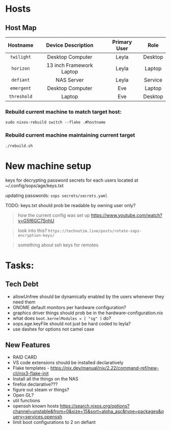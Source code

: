 # Hosts

## Host Map
|   Hostname  |      Device Description    |   Primary User   |    Role   |
| :---------: | :------------------------: | :--------------: | :-------: |
|  `twilight` |      Desktop Computer      |      Leyla       |  Desktop  |
|  `horizon`  |  13 inch Framework Laptop  |      Leyla       |  Laptop   |
|  `defiant`  |         NAS Server         |      Leyla       |  Service  |
|  `emergent` |      Desktop Computer      |       Eve        |  Laptop   |
| `threshold` |           Laptop           |       Eve        |  Desktop  |


### Rebuild current machine to match target host:
`sudo nixos-rebuild switch --flake .#hostname`

### Rebuild current machine maintaining current target
`./rebuild.sh`

# New machine setup
keys for decrypting password secrets for each users located at ~/.config/sops/age/keys.txt

updating passwords: `sops secrets/secrets.yaml`

TODO: keys.txt should prob be readable by owning user only?

> how the current config was set up https://www.youtube.com/watch?v=G5f6GC7SnhU

> look into this? `https://technotim.live/posts/rotate-sops-encryption-keys/`

> something about ssh keys for remotes

# Tasks:

## Tech Debt
- allowUnfree should be dynamically enabled by the users whenever they need them
- GNOME default monitors per hardware configuration?
- graphics driver things should prob be in the hardware-configuration.nix
- what does `boot.kernelModules = [ "sg" ]` do?
- sops.age.keyFile should not just be hard coded to leyla?
- use dashes for options not camel case
## New Features
- RAID CARD
- VS code extensions should be installed declaratively
- Flake templates - https://nix.dev/manual/nix/2.22/command-ref/new-cli/nix3-flake-init
- Install all the things on the NAS
- firefox declarative???
- figure out steam vr things?
- Open GL?
- util functions
- openssh known hosts https://search.nixos.org/options?channel=unstable&from=0&size=15&sort=alpha_asc&type=packages&query=services.openssh
- limit boot configurations to 2 on defiant